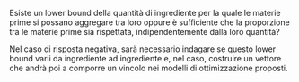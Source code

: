 Esiste un lower bound della quantità di ingrediente per la quale le materie prime si possano aggregare tra loro oppure è sufficiente che la proporzione tra le materie prime sia rispettata, indipendentemente dalla loro quantità?

Nel caso di risposta negativa, sarà necessario indagare se questo lower bound varii da ingrediente ad ingrediente e, nel caso, costruire un vettore che andrà poi a comporre un vincolo nei modelli di ottimizzazione proposti.